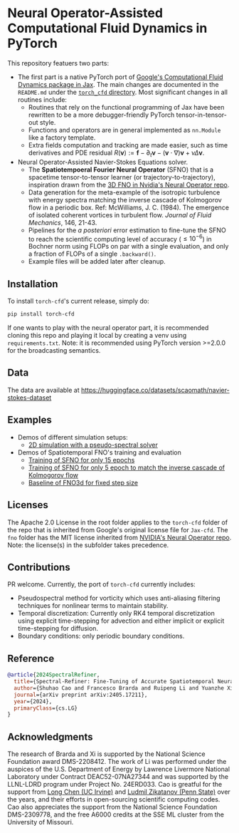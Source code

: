# Neural Operator-Assisted Computational Fluid Dynamics in PyTorch

This repository featuers two parts:
- The first part is a native PyTorch port of [Google's Computational Fluid Dynamics package in Jax](https://github.com/google/jax-cfd). The main changes are documented in the `README.md` under the [`torch_cfd` directory](torch_cfd). Most significant changes in all routines include:
  - Routines that rely on the functional programming of Jax have been rewritten to be a more debugger-friendly PyTorch tensor-in-tensor-out style.
  - Functions and operators are in general implemented as `nn.Module` like a factory template.
  - Extra fields computation and tracking are made easier, such as time derivatives and PDE residual $R(\boldsymbol{v}):=\boldsymbol{f}-\partial_t \boldsymbol{v}-(\boldsymbol{v}\cdot\nabla)\boldsymbol{v} + \nu \Delta \boldsymbol{v}$.
- Neural Operator-Assisted Navier-Stokes Equations solver.
  - The **Spatiotempoeral Fourier Neural Operator** (SFNO) that is a spacetime tensor-to-tensor learner (or trajectory-to-trajectory), inspiration drawn from the [3D FNO in Nvidia's Neural Operator repo](https://github.com/neuraloperator/neuraloperator).
  - Data generation for the meta-example of the isotropic turbulence with energy spectra matching the inverse cascade of Kolmogorov flow in a periodic box. Ref: McWilliams, J. C. (1984). The emergence of isolated coherent vortices in turbulent flow. *Journal of Fluid Mechanics*, 146, 21-43.
  - Pipelines for the *a posteriori* error estimation to fine-tune the SFNO to reach the scientific computing level of accuracy ($\le 10^{-6}$) in Bochner norm using FLOPs on par with a single evaluation, and only a fraction of FLOPs of a single `.backward()`.
  - Example files will be added later after cleanup.

## Installation
To install `torch-cfd`'s current release, simply do:
```bash
pip install torch-cfd
```
If one wants to play with the neural operator part, it is recommended cloning this repo and playing it local by creating a venv using `requirements.txt`. Note: it is recommended using PyTorch version >=2.0.0 for the broadcasting semantics.

## Data
The data are available at https://huggingface.co/datasets/scaomath/navier-stokes-dataset 


## Examples
- Demos of different simulation setups:
  - [2D simulation with a pseudo-spectral solver](/examples/Kolmogrov2d_rk4_cn_forced_turbulence.ipynb)
- Demos of Spatiotemporal FNO's training and evaluation
  - [Training of SFNO for only 15 epochs](/examples/ex2_SFNO_train.ipynb)
  - [Training of SFNO for only 5 epoch to match the inverse cascade of Kolmogorov flow](/examples/ex2_SFNO_5ep_spectra.ipynb)
  - [Baseline of FNO3d for fixed step size](/examples/ex2_FNO3d_train_normalized.ipynb)

## Licenses
The Apache 2.0 License in the root folder applies to the `torch-cfd` folder of the repo that is inherited from Google's original license file for `Jax-cfd`. The `fno` folder has the MIT license inherited from [NVIDIA's Neural Operator repo](https://github.com/neuraloperator/neuraloperator). Note: the license(s) in the subfolder takes precedence.

## Contributions
PR welcome. Currently, the port of `torch-cfd` currently includes:
- Pseudospectral method for vorticity which uses anti-aliasing filtering techniques for nonlinear terms to maintain stability.
- Temporal discretization: Currently only RK4 temporal discretization using explicit time-stepping for advection and either implicit or explicit time-stepping for diffusion.
- Boundary conditions: only periodic boundary conditions.

## Reference
```bibtex
@article{2024SpectralRefiner,
  title={Spectral-Refiner: Fine-Tuning of Accurate Spatiotemporal Neural Operator for Turbulent Flows},
  author={Shuhao Cao and Francesco Brarda and Ruipeng Li and Yuanzhe Xi},
  journal={arXiv preprint arXiv:2405.17211},
  year={2024},
  primaryClass={cs.LG}
}
```

## Acknowledgments
The research of Brarda and Xi is supported by the National Science Foundation award DMS-2208412. 
The work of  Li was performed under the auspices of
the U.S. Department of Energy by Lawrence Livermore National Laboratory under Contract DEAC52-07NA27344 and was supported by the LLNL-LDRD program under Project No. 24ERD033. Cao is greatful for the support from [Long Chen (UC Irvine)](https://github.com/lyc102/ifem) and 
[Ludmil Zikatanov (Penn State)](https://github.com/HAZmathTeam/hazmath) over the years, and their efforts in open-sourcing scientific computing codes. Cao also appreciates the support from the National Science Foundation DMS-2309778, and the free A6000 credits at the SSE ML cluster from the University of Missouri.